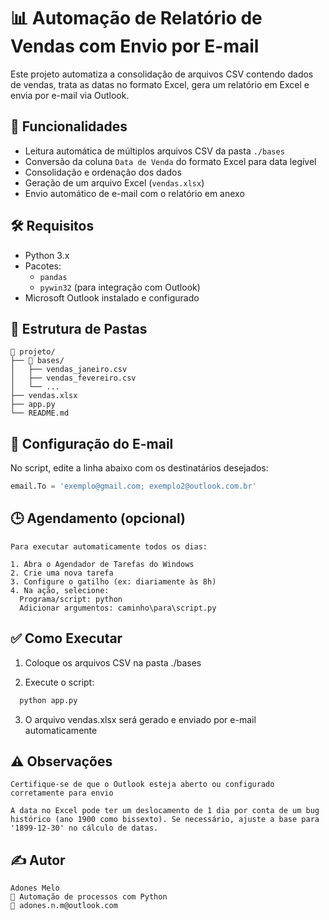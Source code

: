 # 📊 Automação de Relatório de Vendas com Envio por E-mail

Este projeto automatiza a consolidação de arquivos CSV contendo dados de vendas, trata as datas no formato Excel, gera um relatório em Excel e envia por e-mail via Outlook.

## 🚀 Funcionalidades

- Leitura automática de múltiplos arquivos CSV da pasta `./bases`
- Conversão da coluna `Data de Venda` do formato Excel para data legível
- Consolidação e ordenação dos dados
- Geração de um arquivo Excel (`vendas.xlsx`)
- Envio automático de e-mail com o relatório em anexo

## 🛠️ Requisitos

- Python 3.x
- Pacotes:
  - `pandas`
  - `pywin32` (para integração com Outlook)
- Microsoft Outlook instalado e configurado

## 📂 Estrutura de Pastas
```plaintext
📁 projeto/
├── 📁 bases/
│   ├── vendas_janeiro.csv
│   ├── vendas_fevereiro.csv
│   └── ...
├── vendas.xlsx
├── app.py
└── README.md
```

## 📧 Configuração do E-mail
No script, edite a linha abaixo com os destinatários desejados:
```python
email.To = 'exemplo@gmail.com; exemplo2@outlook.com.br'
```
## 🕒 Agendamento (opcional)
```
Para executar automaticamente todos os dias:

1. Abra o Agendador de Tarefas do Windows
2. Crie uma nova tarefa
3. Configure o gatilho (ex: diariamente às 8h)
4. Na ação, selecione:
  Programa/script: python
  Adicionar argumentos: caminho\para\script.py
```
## ✅ Como Executar
1. Coloque os arquivos CSV na pasta ./bases

2. Execute o script:
```bash
  python app.py
```
3. O arquivo vendas.xlsx será gerado e enviado por e-mail automaticamente

## ⚠️ Observações
```
Certifique-se de que o Outlook esteja aberto ou configurado corretamente para envio

A data no Excel pode ter um deslocamento de 1 dia por conta de um bug histórico (ano 1900 como bissexto). Se necessário, ajuste a base para '1899-12-30' no cálculo de datas.
```
## ✍️ Autor
```
Adones Melo 
💼 Automação de processos com Python
📧 adones.n.m@outlook.com
```




